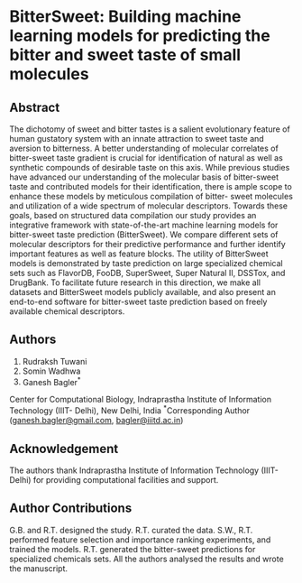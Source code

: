 # BitterSweet: Building machine learning models for predicting the bitter and sweet taste of small molecules

## Abstract
The dichotomy of sweet and bitter tastes is a salient evolutionary feature of human
gustatory system with an innate attraction to sweet taste and aversion to bitterness. A better
understanding of molecular correlates of bitter-sweet taste gradient is crucial for identification of
natural as well as synthetic compounds of desirable taste on this axis. While previous studies have
advanced our understanding of the molecular basis of bitter-sweet taste and contributed models for
their identification, there is ample scope to enhance these models by meticulous compilation of bitter-
sweet molecules and utilization of a wide spectrum of molecular descriptors. Towards these goals,
based on structured data compilation our study provides an integrative framework with state-of-the-art
machine learning models for bitter-sweet taste prediction (BitterSweet). We compare different sets of
molecular descriptors for their predictive performance and further identify important features as well
as feature blocks. The utility of BitterSweet models is demonstrated by taste prediction on large
specialized chemical sets such as FlavorDB, FooDB, SuperSweet, Super Natural II, DSSTox, and
DrugBank. To facilitate future research in this direction, we make all datasets and BitterSweet models
publicly available, and also present an end-to-end software for bitter-sweet taste prediction based on
freely available chemical descriptors.

## Authors
1. Rudraksh Tuwani
2. Somin Wadhwa
3. Ganesh Bagler<sup>*</sup>

Center for Computational Biology, Indraprastha Institute of Information Technology (IIIT-
Delhi), New Delhi, India
<sup>*</sup>Corresponding Author (ganesh.bagler@gmail.com, bagler@iiitd.ac.in)

## Acknowledgement
The authors thank Indraprastha Institute of Information Technology (IIIT-Delhi) for providing computational facilities and support. 

## Author Contributions
G.B. and R.T. designed the study. R.T. curated the data. S.W., R.T. performed feature selection and importance ranking experiments, and trained the models. R.T. generated the bitter-sweet predictions for specialized chemicals sets. All the authors analysed the results and wrote the manuscript.  

